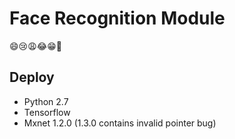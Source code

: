 # Face Recognition Module

:smile::cry::weary::joy::grin::grimacing:

## Deploy

- Python 2.7
- Tensorflow
- Mxnet 1.2.0 (1.3.0 contains invalid pointer bug)